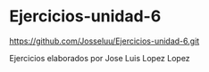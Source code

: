 # Ejercicios-unidad-6

https://github.com/Josseluu/Ejercicios-unidad-6.git

Ejercicios elaborados por Jose Luis Lopez Lopez


